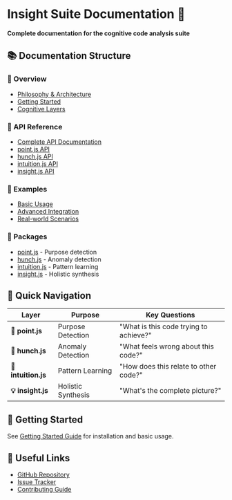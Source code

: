 # Insight Suite Documentation 🧠

**Complete documentation for the cognitive code analysis suite**

## 📚 Documentation Structure

### 🎯 Overview
- [Philosophy & Architecture](./overview/philosophy.md)
- [Getting Started](./overview/getting-started.md)
- [Cognitive Layers](./overview/cognitive-layers.md)

### 🔧 API Reference
- [Complete API Documentation](./api/README.md)
- [point.js API](./api/pointjs.md)
- [hunch.js API](./api/hunchjs.md)
- [intuition.js API](./api/intuitionjs.md)
- [insight.js API](./api/insightjs.md)

### 🚀 Examples
- [Basic Usage](./examples/basic-usage.md)
- [Advanced Integration](./examples/advanced.md)
- [Real-world Scenarios](./examples/real-world.md)

### 📖 Packages
- [point.js](./packages/pointjs/README.md) - Purpose detection
- [hunch.js](./packages/hunchjs/README.md) - Anomaly detection
- [intuition.js](./packages/intuitionjs/README.md) - Pattern learning
- [insight.js](./packages/insightjs/README.md) - Holistic synthesis

## 🎯 Quick Navigation

| Layer | Purpose | Key Questions |
|-------|---------|---------------|
| **🧭 point.js** | Purpose Detection | "What is this code trying to achieve?" |
| **🔮 hunch.js** | Anomaly Detection | "What feels wrong about this code?" |
| **🧠 intuition.js** | Pattern Learning | "How does this relate to other code?" |
| **💡 insight.js** | Holistic Synthesis | "What's the complete picture?" |

## 🚀 Getting Started

See [Getting Started Guide](./overview/getting-started.md) for installation and basic usage.

## 🔗 Useful Links

- [GitHub Repository](https://github.com/yusdesign/insight)
- [Issue Tracker](https://github.com/yusdesign/insight/issues)
- [Contributing Guide](../CONTRIBUTING.md)
